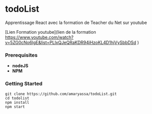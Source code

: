 
# todoList
Apprentissage React avec la formation de  Teacher du Net sur youtube 

[Lien Formation youtube](lien de la formation https://www.youtube.com/watch?v=5ZG0cNo6lgE&list=PLlxQJeQRaKDR94iHzoKL4D1hjVySbbDSd
)
### Prerequisites
 * **nodeJS**
 * **NPM**
### Getting Started
```
git clone https://github.com/amaryassa/todoList.git
cd todolist
npm install
npm start
```
